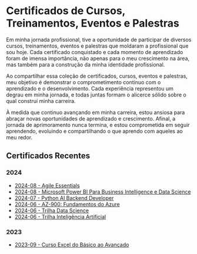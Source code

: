 # Certificados de Cursos, Treinamentos, Eventos e Palestras

Em minha jornada profissional, tive a oportunidade de participar de diversos cursos, treinamentos, eventos e palestras que moldaram a profissional que sou hoje. Cada certificado conquistado e cada momento de aprendizado foram de imensa importância, não apenas para o meu crescimento na área, mas também para a construção da minha identidade profissional.

Ao compartilhar essa coleção de certificados, cursos, eventos e palestras, meu objetivo é demonstrar o comprometimento contínuo com o aprendizado e o desenvolvimento. Cada experiência representou um degrau em minha jornada, e todas juntas formam o alicerce sólido sobre o qual construí minha carreira.

À medida que continuo avançando em minha carreira, estou ansiosa para abraçar novas oportunidades de aprendizado e crescimento. Afinal, a jornada de aprimoramento nunca termina, e estou comprometida em seguir aprendendo, evoluindo e compartilhando o que aprendo com aqueles ao meu redor.

## Certificados Recentes

### 2024

- [2024-08 - Agile Essentials](https://stocertificadosjessica.blob.core.windows.net/certificados/CertificateAgileEssentials.pdf)
- [2024-08 - Microsoft Power BI Para Business Intelligence e Data Science](https://stocertificadosjessica.blob.core.windows.net/certificados/CertificadoPowerBI.pdf)
- [2024-07 - Python AI Backend Developer](https://stocertificadosjessica.blob.core.windows.net/certificados/CertificadoPythonDIOl.pdf)
- [2024-06 - AZ-900: Fundamentos do Azure](https://stocertificadosjessica.blob.core.windows.net/certificados/CertificadoAZ-900.pdf)
- [2024-06 - Trilha Data Science](https://stocertificadosjessica.blob.core.windows.net/certificados/CertificadoDataScienceTDC2024Floripa.pdf)
- [2024-06 - Trilha Inteligência Artificial](https://stocertificadosjessica.blob.core.windows.net/certificados/CertificadoIATDC2024Floripa.pdf)

### 2023

- [2023-09 - Curso Excel do Básico ao Avançado](https://stocertificadosjessica.blob.core.windows.net/certificados/CertificadoExcel.pdf)
